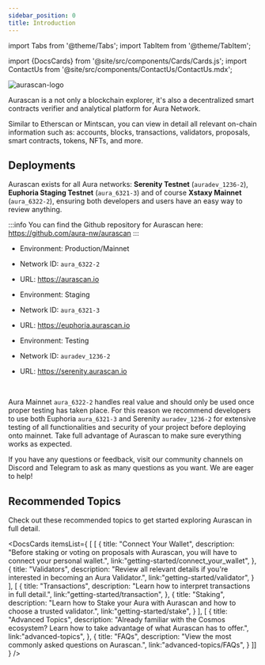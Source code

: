 ```yaml
---
sidebar_position: 0
title: Introduction
---
```


import Tabs from '@theme/Tabs';
import TabItem from '@theme/TabItem';

import {DocsCards} from '@site/src/components/Cards/Cards.js';
import ContactUs from '@site/src/components/ContactUs/ContactUs.mdx';

<div id="img-wrapper">
    <img src="/img/aurascan/logo.png" alt="aurascan-logo"/>
</div>


Aurascan is a not only a blockchain explorer, it's also a decentralized smart contracts verifier and analytical platform for Aura Network.

Similar to Etherscan or Mintscan, you can view in detail all relevant on-chain information such as: accounts, blocks, transactions, validators, proposals, smart contracts, tokens, NFTs, and more.

## Deployments
Aurascan exists for all Aura networks: **Serenity Testnet** (`auradev_1236-2`), **Euphoria Staging Testnet** (`aura_6321-3`) and of course **Xstaxy Mainnet** (`aura_6322-2`), ensuring both developers and users have an easy way to review anything.

:::info
You can find the Github repository for Aurascan here: https://github.com/aura-nw/aurascan
:::

<Tabs>
  <TabItem value="mainnet" label="Mainnet">

* Environment: Production/Mainnet
* Network ID: `aura_6322-2`
* URL: https://aurascan.io


  </TabItem>
  <TabItem value="euphoria" label="Euphoria">

* Environment: Staging
* Network ID: `aura_6321-3`
* URL: https://euphoria.aurascan.io


  </TabItem>
  <TabItem value="serenity" label="Serenity">

* Environment: Testing
* Network ID: `auradev_1236-2`
* URL: https://serenity.aurascan.io


  </TabItem>
</Tabs>
<br/>

Aura Mainnet `aura_6322-2` handles real value and should only be used once proper testing has taken place. For this reason we recommend developers to use both Euphoria `aura_6321-3` and Serenity `auradev_1236-2` for extensive testing of all functionalities and security of your project before deploying onto mainnet. Take full advantage of Aurascan to make sure everything works as expected.

If you have any questions or feedback, visit our community channels on Discord and Telegram to ask as many questions as you want. We are eager to help!


## Recommended Topics
Check out these recommended topics to get started exploring Aurascan in full detail.

<DocsCards itemsList={
[  [
    {
      title: "Connect Your Wallet", 
      description: "Before staking or voting on proposals with Aurascan, you will have to connect your personal wallet.", 
      link:"getting-started/connect_your_wallet", 
    },
    {
      title: "Validators", 
      description: "Review all relevant details if you're interested in becoming an Aura Validator.", 
      link:"getting-started/validator", 
    }
  ],
  [
    {
      title: "Transactions", 
      description: "Learn how to interpret transactions in full detail.", 
      link:"getting-started/transaction", 
    },
    {
      title: "Staking", 
      description: "Learn how to Stake your Aura with Aurascan and how to choose a trusted validator.", 
      link:"getting-started/stake", 
    }
  ],
  [
    {
      title: "Advanced Topics", 
      description: "Already familiar with the Cosmos ecosystem? Learn how to take advantage of what Aurascan has to offer.", 
      link:"advanced-topics", 
    },
    {
      title: "FAQs", 
      description: "View the most commonly asked questions on Aurascan.", 
      link:"advanced-topics/FAQs", 
    }
  ]]
} />


<ContactUs/>